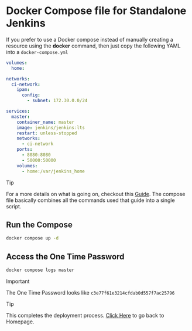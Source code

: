 # Docker Compose file for Standalone Jenkins

If you prefer to use a Docker compose instead of manually creating a resource using the __docker__ command, then just copy the following YAML into a `docker-compose.yml`

```yaml
volumes:
  home:

networks:
  ci-network:
    ipam:
      config:
        - subnet: 172.30.0.0/24

services:
  master:
    container_name: master
    image: jenkins/jenkins:lts
    restart: unless-stopped
    networks:
      - ci-network
    ports:
      - 8080:8080
      - 50000:50000
    volumes:
      - home:/var/jenkins_home
```

> [!TIP]
> For a more details on what is going on, checkout this [Guide](./standalone-docker.md). The compose file basically combines all the commands used that guide into a single script.

## Run the Compose

```bash
docker compose up -d
```

## Access the One Time Password

```bash
docker compose logs master
```
> [!IMPORTANT]
> The One Time Password looks like `c3e77f61e3214cfdab0d557f7ac25796`

> [!TIP]
> This completes the deployment process. [Click Here](../README.md#contents) to go back to Homepage.
